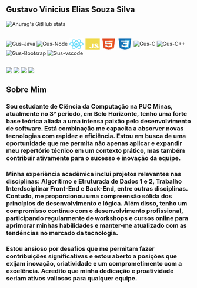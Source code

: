 ## Gustavo Vinicius Elias Souza Silva

![Anurag's GitHub stats](https://github-readme-stats.vercel.app/api?username=GustavoViniciuse&show_icons=true&bg_color=00000000)    


<div style="display: inline_block"><br>
  <img align="center" alt="Gus-Java" height="45" width="55" src="https://cdn.jsdelivr.net/gh/devicons/devicon@latest/icons/java/java-original-wordmark.svg">
  <img align="center" alt="Gus-Node" height="40" width="50" src="https://cdn.jsdelivr.net/gh/devicons/devicon@latest/icons/nodejs/nodejs-original-wordmark.svg">
  <img align="center" alt="Gus-React" height="30" width="40" src="https://raw.githubusercontent.com/devicons/devicon/master/icons/react/react-original.svg">
  <img align="center" alt="Gus-Js" height="30" width="40" src="https://raw.githubusercontent.com/devicons/devicon/master/icons/javascript/javascript-plain.svg">
  <img align="center" alt="Gus-HTML" height="30" width="40" src="https://raw.githubusercontent.com/devicons/devicon/master/icons/html5/html5-original.svg">
  <img align="center" alt="Gus-CSS" height="30" width="40" src="https://raw.githubusercontent.com/devicons/devicon/master/icons/css3/css3-original.svg">
  <img align="center" alt="Gus-C" height="30" width="40" src="https://cdn.jsdelivr.net/gh/devicons/devicon@latest/icons/c/c-original.svg">
  <img align="center" alt="Gus-C++" height="30" width="40" src="https://cdn.jsdelivr.net/gh/devicons/devicon@latest/icons/cplusplus/cplusplus-original.svg">
  <img align="center" alt="Gus-Bootsrap" height="35" width="45" src="https://cdn.jsdelivr.net/gh/devicons/devicon@latest/icons/bootstrap/bootstrap-original.svg">
  <img align="center" alt="Gus-vscode" height="30" width="40" src="https://cdn.jsdelivr.net/gh/devicons/devicon@latest/icons/vscode/vscode-original.svg">
</div>

##

<div> 
  <a href="https://www.instagram.com/gusvinix/" target="_blank"><img src="https://img.shields.io/badge/-Instagram-%23E4405F?style=for-the-badge&logo=instagram&logoColor=white" target="_blank"></a>
  <a href = "mailto:gustavooelias2@gmail.com"><img src="https://img.shields.io/badge/-Gmail-%23333?style=for-the-badge&logo=gmail&logoColor=white" target="_blank"></a>
  <a href="https://www.linkedin.com/in/gustavo-vinicius-823a83265/" target="_blank"><img src="https://img.shields.io/badge/-LinkedIn-%230077B5?style=for-the-badge&logo=linkedin&logoColor=white" target="_blank"></a> 
  <a href="https://contate.me/gustavo23452345" target="_blank"><img src="https://img.shields.io/badge/WhatsApp-25D366?style=for-the-badge&logo=whatsapp&logoColor=white"></a> 
  
</div>



## Sobre Mim

### Sou estudante de Ciência da Computação na PUC Minas, atualmente no 3° período, em Belo Horizonte, tenho uma forte base teórica aliada a uma intensa paixão pelo desenvolvimento de software. Está combinação me capacita a absorver novas tecnologias com rapidez e eficiência. Estou em busca de uma oportunidade que me permita não apenas aplicar e expandir meu repertório técnico em um contexto prático, mas também contribuir ativamente para o sucesso e inovação da equipe.

### Minha experiência acadêmica inclui projetos relevantes nas disciplinas: Algoritimo e Etruturada de Dados 1 e 2, Trabalho Interdsciplinar Front-End e Back-End, entre outras disciplinas. Contudo, me proporcionou uma compreensão sólida dos princípios de desenvolvimento e lógica. Além disso, tenho um compromisso contínuo com o desenvolvimento profissional, participando regularmente de workshops e cursos online para aprimorar minhas habilidades e manter-me atualizado com as tendências no mercado da tecnologia.

### Estou ansioso por desafios que me permitam fazer contribuições significativas e estou aberto a posições que exijam inovação, criatividade e um comprometimento com a excelência. Acredito que minha dedicação e proatividade seriam ativos valiosos para qualquer equipe. 
          
          

